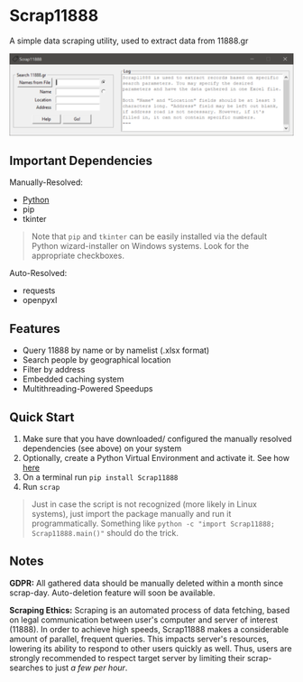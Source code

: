 # Scrap11888
A simple data scraping utility, used to extract data from 11888.gr

![Screenshot of Scrap11888](https://github.com/GeorgeVasiliadis/Scrap11888/blob/b68cf99897dc6c92938917315d8d64a3dcc7831c/res/Scrap11888-Screenshot.PNG)

## Important Dependencies
Manually-Resolved:
- [Python](https://www.python.org/)
- pip
- tkinter

> Note that  `pip` and `tkinter` can be easily installed via the default Python wizard-installer on Windows systems. Look for the appropriate checkboxes.

Auto-Resolved:
- requests
- openpyxl

## Features
- Query 11888 by name or by namelist (.xlsx format)
- Search people by geographical location
- Filter by address
- Embedded caching system
- Multithreading-Powered Speedups


## Quick Start
1. Make sure that you have downloaded/ configured the manually resolved dependencies (see above) on your system
2. Optionally, create a Python Virtual Environment and activate it. See how [here](https://docs.python.org/3/library/venv.html)
2. On a terminal run `pip install Scrap11888`
3. Run `scrap`

> Just in case the script is not recognized (more likely in Linux systems), just import the package manually and run it programmatically. Something like `python -c "import Scrap11888; Scrap11888.main()"` should do the trick.

## Notes
**GDPR:** All gathered data should be manually deleted within a month since scrap-day. Auto-deletion feature will soon be available.

**Scraping Ethics:** Scraping is an automated process of data fetching, based on legal communication between user's computer and server of interest (11888). In order to achieve high speeds, Scrap11888 makes a considerable amount of parallel, frequent queries. This impacts server's resources, lowering its ability to respond to other users quickly as well. Thus, users are strongly recommended to respect target server by limiting their scrap-searches to just _a few per hour_.
